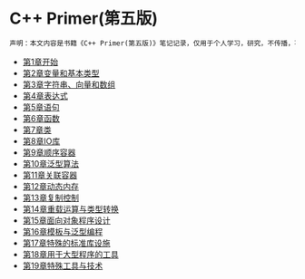 # C++ Primer(第五版)

```html
声明：本文内容是书籍《C++ Primer(第五版)》笔记记录，仅用于个人学习，研究，不传播，不用于商业用途；
```


- [第1章开始](./docs/cpp-primer-plus/part1.md)
- [第2章变量和基本类型](./docs/cpp-primer-plus/part2.md)
- [第3章字符串、向量和数组](./docs/cpp-primer-plus/part3.md)
- [第4章表达式](./docs/cpp-primer-plus/part4.md)
- [第5章语句](./docs/cpp-primer-plus/part5.md)
- [第6章函数](./docs/cpp-primer-plus/part6.md)
- [第7章类](./docs/cpp-primer-plus/part7.md)
- [第8章IO库](./docs/cpp-primer-plus/part8.md)
- [第9章顺序容器](./docs/cpp-primer-plus/part9.md)
- [第10章泛型算法](./docs/cpp-primer-plus/part10.md)
- [第11章关联容器](./docs/cpp-primer-plus/part11.md)
- [第12章动态内存](./docs/cpp-primer-plus/part12.md)
- [第13章复制控制](./docs/cpp-primer-plus/part13.md)
- [第14章重载运算与类型转换](./docs/cpp-primer-plus/part14.md)
- [第15章面向对象程序设计](./docs/cpp-primer-plus/part15.md)
- [第16章模板与泛型编程](./docs/cpp-primer-plus/part16.md)
- [第17章特殊的标准库设施](./docs/cpp-primer-plus/part17.md)
- [第18章用于大型程序的工具](./docs/cpp-primer-plus/part18.md)
- [第19章特殊工具与技术](./docs/cpp-primer-plus/part19.md)
